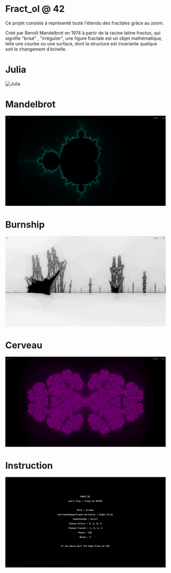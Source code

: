# Fract_ol @ 42

Ce projet consiste à représenté toute l'étendu des fractales grâce au zoom.

Créé par Benoît Mandelbrot en 1974 à partir de la racine latine fractus, qui signifie
"brisé" , "irrégulier", une figure fractale est un objet mathématique, telle une courbe ou
une surface, dont la structure est invariante quelque soit le changement d’échelle.

# Julia

![Julia](https://github.com/ibouabda/frac_ol/blob/master/pics/Julia.png)

# Mandelbrot

![Mandelbrot](https://github.com/ibouabda/fract_ol/blob/master/pics/Mandelbrot.png)

# Burnship

![bp](https://github.com/ibouabda/fract_ol/blob/master/pics/bp.png)

# Cerveau

![Cerveau](https://github.com/ibouabda/fract_ol/blob/master/pics/Cerveau.png)

# Instruction

![Instruction](https://github.com/ibouabda/fract_ol/blob/master/pics/Instruction.png)
